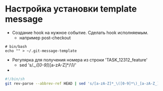 # Настройка установки template message
* Создание hook на нужное событие. Сделать hook исполняемым.
    * например post-checkout
```
# bin/bash
echo "" > ~/.git-message-template
```
* Регулярка для получения номера из строки 'TASK_12312_feature'
    * sed 's/.*_\([0-9]*\)[a-zA-Z]*/\1/'
* 
``` bash
#!/bin/sh
git rev-parse --abbrev-ref HEAD | sed 's/[a-zA-Z]*_\([0-9]*\)_[a-zA-Z_]*/\1/' | { IFS= read -r spo; printf 'RCV-%s\n' "$spo"; } > ~/.commit-template
```
